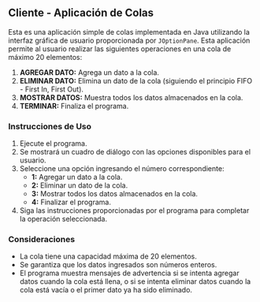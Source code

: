 ## Cliente - Aplicación de Colas

Esta es una aplicación simple de colas implementada en Java utilizando la interfaz gráfica de usuario proporcionada por `JOptionPane`. Esta aplicación permite al usuario realizar las siguientes operaciones en una cola de máximo 20 elementos:

1. **AGREGAR DATO:** Agrega un dato a la cola.
2. **ELIMINAR DATO:** Elimina un dato de la cola (siguiendo el principio FIFO - First In, First Out).
3. **MOSTRAR DATOS:** Muestra todos los datos almacenados en la cola.
4. **TERMINAR:** Finaliza el programa.

### Instrucciones de Uso

1. Ejecute el programa.
2. Se mostrará un cuadro de diálogo con las opciones disponibles para el usuario.
3. Seleccione una opción ingresando el número correspondiente:
   - **1:** Agregar un dato a la cola.
   - **2:** Eliminar un dato de la cola.
   - **3:** Mostrar todos los datos almacenados en la cola.
   - **4:** Finalizar el programa.
4. Siga las instrucciones proporcionadas por el programa para completar la operación seleccionada.

### Consideraciones

- La cola tiene una capacidad máxima de 20 elementos.
- Se garantiza que los datos ingresados son números enteros.
- El programa muestra mensajes de advertencia si se intenta agregar datos cuando la cola está llena, o si se intenta eliminar datos cuando la cola está vacía o el primer dato ya ha sido eliminado.

